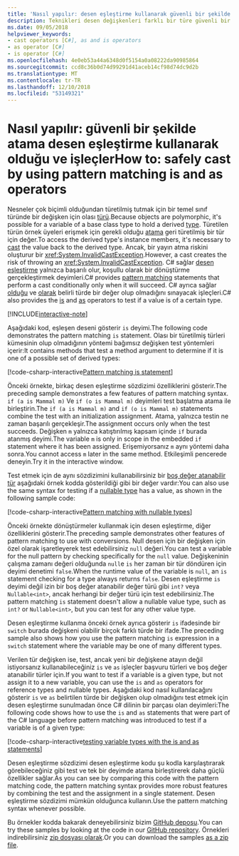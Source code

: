 ```yaml
---
title: 'Nasıl yapılır: desen eşleştirme kullanarak güvenli bir şekilde noktaya yayın ve olduğu ve işleçler'
description: Teknikleri desen değişkenleri farklı bir türe güvenli bir şekilde kullanmayı öğrenin. Desen eşleştirme kullan yanı sıra olduğunu ve güvenli bir şekilde dönüştürmek için işleçleri türleri.
ms.date: 09/05/2018
helpviewer_keywords:
- cast operators [C#], as and is operators
- as operator [C#]
- is operator [C#]
ms.openlocfilehash: 4e0eb53a44a6348d0f5154a0a08222da90985864
ms.sourcegitcommit: ccd8c36b0d74d99291d41aceb14cf98d74dc9d2b
ms.translationtype: MT
ms.contentlocale: tr-TR
ms.lasthandoff: 12/10/2018
ms.locfileid: "53149321"
---
```

# <a name="how-to-safely-cast-by-using-pattern-matching-is-and-as-operators"></a><span data-ttu-id="39421-104">Nasıl yapılır: güvenli bir şekilde atama desen eşleştirme kullanarak olduğu ve işleçler</span><span class="sxs-lookup"><span data-stu-id="39421-104">How to: safely cast by using pattern matching is and as operators</span></span>

<span data-ttu-id="39421-105">Nesneler çok biçimli olduğundan türetilmiş tutmak için bir temel sınıf türünde bir değişken için olası [türü](../programming-guide/types/index.md).</span><span class="sxs-lookup"><span data-stu-id="39421-105">Because objects are polymorphic, it's possible for a variable of a base class type to hold a derived [type](../programming-guide/types/index.md).</span></span> <span data-ttu-id="39421-106">Türetilen türün örnek üyeleri erişmek için gerekli olduğu [atama](../programming-guide/types/casting-and-type-conversions.md) geri türetilmiş bir tür için değer.</span><span class="sxs-lookup"><span data-stu-id="39421-106">To access the derived type's instance members, it's necessary to [cast](../programming-guide/types/casting-and-type-conversions.md) the value back to the derived type.</span></span> <span data-ttu-id="39421-107">Ancak, bir yayın atma riskini oluşturur bir <xref:System.InvalidCastException>.</span><span class="sxs-lookup"><span data-stu-id="39421-107">However, a cast creates the risk of throwing an <xref:System.InvalidCastException>.</span></span> <span data-ttu-id="39421-108">C# sağlar [desen eşleştirme](../pattern-matching.md) yalnızca başarılı olur, koşullu olarak bir dönüştürme gerçekleştirmek deyimleri.</span><span class="sxs-lookup"><span data-stu-id="39421-108">C# provides [pattern matching](../pattern-matching.md) statements that perform a cast conditionally only when it will succeed.</span></span> <span data-ttu-id="39421-109">C# ayrıca sağlar [olduğu](../language-reference/keywords/is.md) ve [olarak](../language-reference/keywords/as.md) belirli türde bir değer olup olmadığını sınayacak işleçleri.</span><span class="sxs-lookup"><span data-stu-id="39421-109">C# also provides the [is](../language-reference/keywords/is.md) and [as](../language-reference/keywords/as.md) operators to test if a value is of a certain type.</span></span>

[!INCLUDE[interactive-note](~/includes/csharp-interactive-note.md)]

<span data-ttu-id="39421-110">Aşağıdaki kod, eşleşen deseni gösterir `is` deyimi.</span><span class="sxs-lookup"><span data-stu-id="39421-110">The following code demonstrates the pattern matching `is` statement.</span></span> <span data-ttu-id="39421-111">Olası bir türetilmiş türleri kümesinin olup olmadığının yöntemi bağımsız değişken test yöntemleri içerir:</span><span class="sxs-lookup"><span data-stu-id="39421-111">It contains methods that test a method argument to determine if it is one of a possible set of derived types:</span></span>

[!code-csharp-interactive[Pattern matching is statement](../../../samples/snippets/csharp/how-to/safelycast/patternmatching/Program.cs#PatternMatchingIs)]

<span data-ttu-id="39421-112">Önceki örnekte, birkaç desen eşleştirme sözdizimi özelliklerini gösterir.</span><span class="sxs-lookup"><span data-stu-id="39421-112">The preceding sample demonstrates a few features of pattern matching syntax.</span></span> <span data-ttu-id="39421-113">`if (a is Mammal m)` Ve `if (o is Mammal m)` deyimleri test başlatma atama ile birleştirin.</span><span class="sxs-lookup"><span data-stu-id="39421-113">The `if (a is Mammal m)` and `if (o is Mammal m)` statements combine the test with an initialization assignment.</span></span> <span data-ttu-id="39421-114">Atama, yalnızca testin ne zaman başarılı gerçekleşir.</span><span class="sxs-lookup"><span data-stu-id="39421-114">The assignment occurs only when the test succeeds.</span></span> <span data-ttu-id="39421-115">Değişken `m` yalnızca katıştırılmış kapsam içinde `if` burada atanmış deyimi.</span><span class="sxs-lookup"><span data-stu-id="39421-115">The variable `m` is only in scope in the embedded `if` statement where it has been assigned.</span></span> <span data-ttu-id="39421-116">Erişemiyorsanız `m` aynı yöntemi daha sonra.</span><span class="sxs-lookup"><span data-stu-id="39421-116">You cannot access `m` later in the same method.</span></span> <span data-ttu-id="39421-117">Etkileşimli pencerede deneyin.</span><span class="sxs-lookup"><span data-stu-id="39421-117">Try it in the interactive window.</span></span>

<span data-ttu-id="39421-118">Test etmek için de aynı sözdizimini kullanabilirsiniz bir [boş değer atanabilir tür](../programming-guide/nullable-types/index.md) aşağıdaki örnek kodda gösterildiği gibi bir değer vardır:</span><span class="sxs-lookup"><span data-stu-id="39421-118">You can also use the same syntax for testing if a [nullable type](../programming-guide/nullable-types/index.md) has a value, as shown in the following sample code:</span></span>

[!code-csharp-interactive[Pattern matching with nullable types](../../../samples/snippets/csharp/how-to/safelycast/nullablepatternmatching/Program.cs#PatternMatchingNullable)]

<span data-ttu-id="39421-119">Önceki örnekte dönüştürmeler kullanmak için desen eşleştirme, diğer özelliklerini gösterir.</span><span class="sxs-lookup"><span data-stu-id="39421-119">The preceding sample demonstrates other features of pattern matching to use with conversions.</span></span> <span data-ttu-id="39421-120">Null desen için bir değişken için özel olarak işaretleyerek test edebilirsiniz `null` değeri.</span><span class="sxs-lookup"><span data-stu-id="39421-120">You can test a variable for the null pattern by checking specifically for the `null` value.</span></span> <span data-ttu-id="39421-121">Değişkeninin çalışma zamanı değeri olduğunda `null`e `is` her zaman bir tür döndüren için deyimi denetimi `false`.</span><span class="sxs-lookup"><span data-stu-id="39421-121">When the runtime value of the variable is `null`, an `is` statement checking for a type always returns `false`.</span></span> <span data-ttu-id="39421-122">Desen eşleştirme `is` deyimi değil izin bir boş değer atanabilir değer türü gibi `int?` veya `Nullable<int>`, ancak herhangi bir değer türü için test edebilirsiniz.</span><span class="sxs-lookup"><span data-stu-id="39421-122">The pattern matching `is` statement doesn't allow a nullable value type, such as `int?` or `Nullable<int>`, but you can test for any other value type.</span></span>

<span data-ttu-id="39421-123">Desen eşleştirme kullanma önceki örnek ayrıca gösterir `is` ifadesinde bir `switch` burada değişkeni olabilir birçok farklı türde bir ifade.</span><span class="sxs-lookup"><span data-stu-id="39421-123">The preceding sample also shows how you use the pattern matching `is` expression in a `switch` statement where the variable may be one of many different types.</span></span>

<span data-ttu-id="39421-124">Verilen tür değişken ise, test, ancak yeni bir değişkene atayın değil istiyorsanız kullanabileceğiniz `is` ve `as` işleçler başvuru türleri ve boş değer atanabilir türler için.</span><span class="sxs-lookup"><span data-stu-id="39421-124">If you want to test if a variable is a given type, but not assign it to a new variable, you can use the `is` and `as` operators for reference types and nullable types.</span></span> <span data-ttu-id="39421-125">Aşağıdaki kod nasıl kullanılacağını gösterir `is` ve `as` belirtilen türde bir değişken olup olmadığını test etmek için desen eşleştirme sunulmadan önce C# dilinin bir parçası olan deyimleri:</span><span class="sxs-lookup"><span data-stu-id="39421-125">The following code shows how to use the `is` and `as` statements that were part of the C# language before pattern matching was introduced to test if a variable is of a given type:</span></span>

[!code-csharp-interactive[testing variable types with the is and as statements](../../../samples/snippets/csharp/how-to/safelycast/asandis/Program.cs#IsAndAs)]

<span data-ttu-id="39421-126">Desen eşleştirme sözdizimi desen eşleştirme kodu şu kodla karşılaştırarak görebileceğiniz gibi test ve tek bir deyimde atama birleştirerek daha güçlü özellikler sağlar.</span><span class="sxs-lookup"><span data-stu-id="39421-126">As you can see by comparing this code with the pattern matching code, the pattern matching syntax provides more robust features by combining the test and the assignment in a single statement.</span></span> <span data-ttu-id="39421-127">Desen eşleştirme sözdizimi mümkün olduğunca kullanın.</span><span class="sxs-lookup"><span data-stu-id="39421-127">Use the pattern matching syntax whenever possible.</span></span>

<span data-ttu-id="39421-128">Bu örnekler kodda bakarak deneyebilirsiniz bizim [GitHub deposu](https://github.com/dotnet/samples/tree/master/snippets/csharp/how-to/safelycast).</span><span class="sxs-lookup"><span data-stu-id="39421-128">You can try these samples by looking at the code in our [GitHub repository](https://github.com/dotnet/samples/tree/master/snippets/csharp/how-to/safelycast).</span></span> <span data-ttu-id="39421-129">Örnekleri indirebilirsiniz [zip dosyası olarak](https://github.com/dotnet/samples/raw/master/snippets/csharp/how-to/safelycast.zip).</span><span class="sxs-lookup"><span data-stu-id="39421-129">Or you can download the samples [as a zip file](https://github.com/dotnet/samples/raw/master/snippets/csharp/how-to/safelycast.zip).</span></span>
